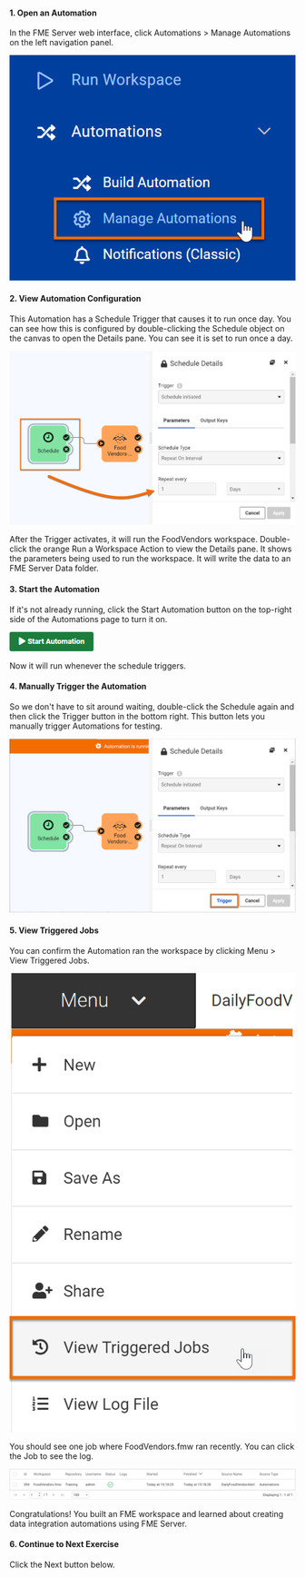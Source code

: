 <head><base target="_blank"> </head>

#### 1. Open an Automation

In the FME Server web interface, click Automations > Manage Automations on the left navigation panel.

![Manage Automations](./images/manage.png)

#### 2. View Automation Configuration

This Automation has a Schedule Trigger that causes it to run once day. You can see how this is configured by double-clicking the Schedule object on the canvas to open the Details pane. You can see it is set to run once a day.

![Schedule Trigger](./images/schedule.png)

After the Trigger activates, it will run the FoodVendors workspace. Double-click the orange Run a Workspace Action to view the Details pane. It shows the parameters being used to run the workspace. It will write the data to an FME Server Data folder.

#### 3. Start the Automation

If it's not already running, click the Start Automation button on the top-right side of the Automations page to turn it on.

![Trigger automation](./images/start.png)

Now it will run whenever the schedule triggers.


#### 4. Manually Trigger the Automation

So we don't have to sit around waiting, double-click the Schedule again and then click the Trigger button in the bottom right. This button lets you manually trigger Automations for testing.

![Trigger automation](./images/trigger.png)

#### 5. View Triggered Jobs

You can confirm the Automation ran the workspace by clicking Menu > View Triggered Jobs.

![Log](./images/view-jobs.png)

You should see one job where FoodVendors.fmw ran recently. You can click the Job to see the log.

![Log](./images/log.png)

Congratulations! You built an FME workspace and learned about creating data integration automations using FME Server.

#### 6. Continue to Next Exercise

Click the Next button below.
